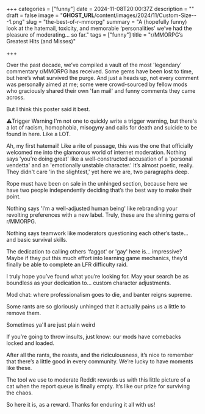 +++
categories = ["funny"]
date = 2024-11-08T20:00:37Z
description = ""
draft = false
image = "__GHOST_URL__/content/images/2024/11/Custom-Size---1.png"
slug = "the-best-of-r-mmorpg"
summary = "A (hopefully funny) look at the hatemail, toxicity, and memorable ‘personalities’ we’ve had the pleasure of moderating… so far."
tags = ["funny"]
title = "r/MMORPG’s Greatest Hits (and Misses)"

+++


Over the past decade, we’ve compiled a vault of the most 'legendary' commentary r/MMORPG has received. Some gems have been lost to time, but here’s what survived the purge. And just a heads up, not every comment was personally aimed at me; some were crowd-sourced by fellow mods who graciously shared their own 'fan mail' and funny comments they came across.

But I think this poster said it best.

⚠️Trigger Warning
I'm not one to quickly write a trigger warning, but there's a lot of racism, homophobia, misogyny and calls for death and suicide to be found in here. Like a LOT.



Ah, my first hatemail! Like a rite of passage, this was the one that officially welcomed me into the glamorous world of internet moderation. Nothing says 'you're doing great' like a well-constructed accusation of a 'personal vendetta' and an 'emotionally unstable character.' It’s almost poetic, really. They didn't care 'in the slightest,' yet here we are, two paragraphs deep.

Rope must have been on sale in the unhinged section, because here we have two people independently deciding that’s the best way to make their point.

Nothing says 'I’m a well-adjusted human being' like rebranding your revolting preferences with a new label. Truly, these are the shining gems of r/MMORPG.

Nothing says teamwork like moderators questioning each other’s taste… and basic survival skills.

The dedication to calling others 'faggot' or 'gay' here is… impressive? Maybe if they put this much effort into learning game mechanics, they’d finally be able to complete an LFR difficulty raid.

I truly hope you’ve found what you’re looking for. May your search be as boundless as your dedication to… custom character adjustments.

Mod chat: where professionalism goes to die, and banter reigns supreme.

Some rants are so gloriously unhinged that it actually pains us a little to remove them.

Sometimes ya'll are just plain weird

If you’re going to throw insults, just know: our mods have comebacks locked and loaded.

After all the rants, the roasts, and the ridiculousness, it’s nice to remember that there’s a little good in every community. We’re lucky to have moments like these.

The tool we use to moderate Reddit rewards us with this little picture of a cat when the report queue is finally empty. It’s like our prize for surviving the chaos.

So here it is, as a reward. Thanks for enduring it all with us!

